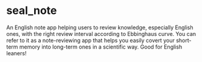 # seal_note
An English note app helping users to review knowledge, especially English ones, with the right review interval according to Ebbinghaus curve.
You can refer to it as a note-reviewing app that helps you easily covert your short-term memory into long-term ones in a scientific way.
Good for English leaners! 
